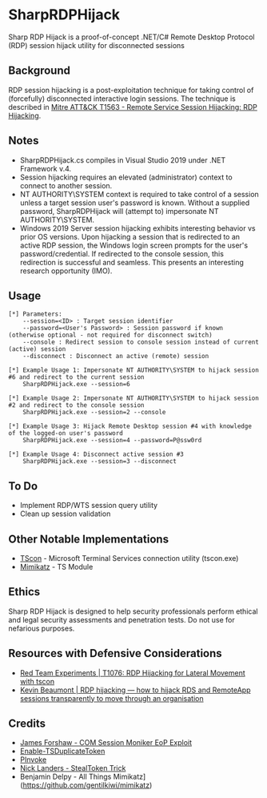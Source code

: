 # SharpRDPHijack
Sharp RDP Hijack is a proof-of-concept .NET/C# Remote Desktop Protocol (RDP) session hijack utility for disconnected sessions

## Background
RDP session hijacking is a post-exploitation technique for taking control of (forcefully) disconnected interactive login sessions. The technique is described in [Mitre ATT&CK T1563 - Remote Service Session Hijacking: RDP Hijacking](https://attack.mitre.org/beta/techniques/T1563/002/).

## Notes
- SharpRDPHijack.cs compiles in Visual Studio 2019 under .NET Framework v.4.
- Session hijacking requires an elevated (administrator) context to connect to another session.
- NT AUTHORITY\SYSTEM context is required to take control of a session unless a target session user's password is known. Without a supplied password, SharpRDPHijack will (attempt to) impersonate NT AUTHORITY\SYSTEM.
- Windows 2019 Server session hijacking exhibits interesting behavior vs prior OS versions. Upon hijacking a session that is redirected to an active RDP session, the Windows login screen prompts for the user's password/credential. If redirected to the console session, this redirection is successful and seamless. This presents an interesting research opportunity (IMO).

## Usage

```
[*] Parameters:
    --session=<ID> : Target session identifier
    --password=<User's Password> : Session password if known (otherwise optional - not required for disconnect switch)
    --console : Redirect session to console session instead of current (active) session
    --disconnect : Disconnect an active (remote) session

[*] Example Usage 1: Impersonate NT AUTHORITY\SYSTEM to hijack session #6 and redirect to the current session
    SharpRDPHijack.exe --session=6

[*] Example Usage 2: Impersonate NT AUTHORITY\SYSTEM to hijack session #2 and redirect to the console session
    SharpRDPHijack.exe --session=2 --console

[*] Example Usage 3: Hijack Remote Desktop session #4 with knowledge of the logged-on user's password
    SharpRDPHijack.exe --session=4 --password=P@ssw0rd

[*] Example Usage 4: Disconnect active session #3
    SharpRDPHijack.exe --session=3 --disconnect
```

## To Do
- Implement RDP/WTS session query utility
- Clean up session validation

## Other Notable Implementations

- [TScon](https://docs.microsoft.com/en-us/windows-server/administration/windows-commands/tscon) - Microsoft Terminal Services connection utility (tscon.exe)
- [Mimikatz](https://github.com/gentilkiwi/mimikatz) - TS Module

## Ethics

Sharp RDP Hijack is designed to help security professionals perform ethical and legal security assessments and penetration tests. Do not use for nefarious purposes.

## Resources with Defensive Considerations

- [Red Team Experiments | T1076: RDP Hijacking for Lateral Movement with tscon](https://ired.team/offensive-security/lateral-movement/t1076-rdp-hijacking-for-lateral-movement)
- [Kevin Beaumont | RDP hijacking — how to hijack RDS and RemoteApp sessions transparently to move through an organisation](https://doublepulsar.com/rdp-hijacking-how-to-hijack-rds-and-remoteapp-sessions-transparently-to-move-through-an-da2a1e73a5f6)

## Credits
- [James Forshaw - COM Session Moniker EoP Exploit](https://www.exploit-db.com/exploits/41607)
- [Enable-TSDuplicateToken](https://gallery.technet.microsoft.com/scriptcenter/Enable-TSDuplicateToken-6f485980)
- [PInvoke](https://www.pinvoke.net/)
- [Nick Landers - StealToken Trick](https://twitter.com/monoxgas/status/1109892490566336512)
- Benjamin Delpy - All Things Mimikatz](https://github.com/gentilkiwi/mimikatz)
